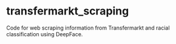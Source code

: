 # transfermarkt_scraping
Code for web scraping information from Transfermarkt and racial classification using DeepFace.
